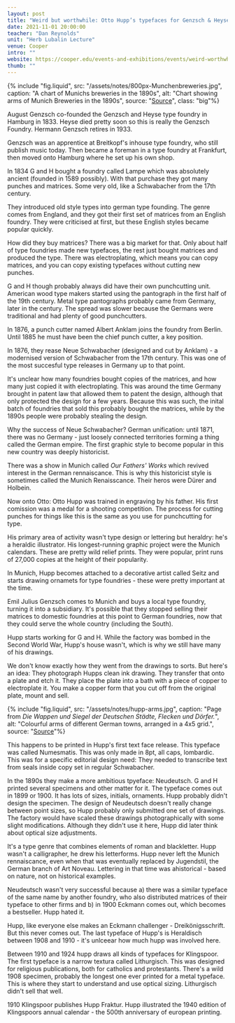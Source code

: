 ```yaml
---
layout: post
title: "Weird but worthwhile: Otto Hupp’s typefaces for Genzsch & Heyse "
date: 2021-11-01 20:00:00
teacher: "Dan Reynolds"
unit: "Herb Lubalin Lecture"
venue: Cooper
intro: ""
website: https://cooper.edu/events-and-exhibitions/events/weird-worthwhile-otto-hupps-typefaces-genzsch-heyse
thumb: ""
---
```


{% include "fig.liquid", src: "/assets/notes/800px-Munchenbreweries.jpg", caption: "A chart of Munichs breweries in the 1890s", alt: "Chart showing arms of Munich Breweries in the 1890s", source: "[Source](https://www.heraldry-wiki.com/heraldrywiki/wiki/File:Munchenbreweries.jpg)", class: "big"%}

August Genzsch co-founded the Genzsch and Heyse type foundry in Hamburg in 1833. Heyse died pretty soon so this is really the Genzsch Foundry. Hermann Genzsch retires in 1933.

Genzsch was an apprentice at Breitkopf's inhouse type foundry, who still publish music today. Then became a foreman in a type foundry at Frankfurt, then moved onto Hamburg where he set up his own shop.

In 1834 G and H bought a foundry called Lampe which was absolutely ancient (founded in 1589 possibly). With that purchase they got many punches and matrices. Some very old, like a Schwabacher from the 17th century.

They introduced old style types into german type founding. The genre comes from England, and they got their first set of matrices from an English foundry. They were criticised at first, but these English styles became popular quickly.

How did they buy matrices? There was a big market for that. Only about half of type foundries made new typefaces, the rest just bought matrices and produced the type. There was electroplating, which means you can copy matrices, and you can copy existing typefaces without cutting new punches.

G and H though probably always did have their own punchcutting unit. American wood type makers started using the pantograph in the first half of the 19th century. Metal type pantographs probably came from Germany, later in the century. The spread was slower because the Germans were traditional and had plenty of good punchcutters.

In 1876, a punch cutter named Albert Anklam joins the foundry from Berlin. Until 1885 he must have been the chief punch cutter, a key position.

In 1876, they rease Neue Schwabacher (designed and cut by Anklam) - a modernised version of Schwabacher from the 17th century. This was one of the most succesful type releases in Germany up to that point.

It's unclear how many foundries bought copies of the matrices, and how many just copied it with electroplating. This was around the time Germany brought in patent law that allowed them to patent the design, although that only protected the design for a few years. Because this was such, the inital batch of foundries that sold this probably bought the matrices, while by the 1890s people were probably stealing the design.

Why the success of Neue Schwabacher? German unification: until 1871, there was no Germany - just loosely connected territories forming a thing called the German empire. The first graphic style to become popular in this new country was deeply historicist.

There was a show in Munich called _Our Fathers' Works_ which revived interest in the German rennaiscance. This is why this historicist style is sometimes called the Munich Renaisscance. Their heros were Dürer and Holbein.

Now onto Otto: Otto Hupp was trained in engraving by his father. His first comission was a medal for a shooting competition. The process for cutting punches for things like this is the same as you use for punchcutting for type.

His primary area of activity wasn't type design or lettering but heraldry: he's a heraldic illustrator. His longest-running graphic project were the Munich calendars. These are pretty wild relief prints. They were popular, print runs of 27,000 copies at the height of their popularity.

In Munich, Hupp becomes attached to a decorative artist called Seitz and starts drawing ornamets for type foundries - these were pretty important at the time.

Emil Julius Genzsch comes to Munich and buys a local type foundry, turning it into a subsidiary. It's possible that they stopped selling their matrices to domestic foundries at this point to German foundries, now that they could serve the whole country (including the South).

Hupp starts working for G and H. While the factory was bombed in the Second World War, Hupp's house wasn't, which is why we still have many of his drawings.

We don't know exactly how they went from the drawings to sorts. But here's an idea: They photograph Hupps clean ink drawing. They transfer that onto a plate and etch it. They place the plate into a bath with a piece of copper to electroplate it. You make a copper form that you cut off from the original plate, mount and sell.

{% include "fig.liquid", src: "/assets/notes/hupp-arms.jpg", caption: "Page from _Die Wappen und Siegel der Deutschen Städte, Flecken und Dörfer._", alt: "Colourful arms of different German towns, arranged in a 4x5 grid.", source: "[Source](https://www.heraldry-wiki.com/heraldrywiki/wiki/File:Hupp-rp1.jpg)"%}

This happens to be printed in Hupp's first text face release. This typeface was called Numesmatis. This was only made in 8pt, all caps, lombardic. This was for a specific editorial design need: They needed to transcribe text from seals inside copy set in regular Schwabacher.

In the 1890s they make a more ambitious tpyeface: Neudeutsch. G and H printed several specimens and other matter for it. The typeface comes out in 1899 or 1900. It has lots of sizes, initials, ornaments. Hupp probably didn't design the specimen. The design of Neudeutsch doesn't really change between point sizes, so Hupp probably only submitted one set of drawings. The factory would have scaled these drawings photographically with some slight modifications. Although they didn't use it here, Hupp did later think about optical size adjustments.

It's a type genre that combines elements of roman and blackletter. Hupp wasn't a calligrapher, he drew his letterforms. Hupp never left the Munich rennaiscance, even when that was eventually replaced by Jugendstil, the German branch of Art Noveau. Lettering in that time was ahistorical - based on nature, not on historical examples.

Neudeutsch wasn't very successful because a) there was a similar typeface of the same name by another foundry, who also distributed matrices of their typeface to other firms and b) in 1900 Eckmann comes out, which becomes a bestseller. Hupp hated it.

Hupp, like everyone else makes an Eckmann challenger - Dreikönigsschrift. But this never comes out. The last typeface of Hupp's is Heraldisch between 1908 and 1910 - it's unlceear how much hupp was involved here.

Between 1910 and 1924 hupp draws all kinds of typefaces for Klingspoor. The first typeface is a narrow textura called Lithurgisch. This was designed for religious publications, both for catholics and protestants. There's a wild 1908 specimen, probably the longest one ever printed for a metal typeface. This is where they start to understand and use optical sizing. Lithurgisch didn't sell that well.

1910 Klingspoor publishes Hupp Fraktur. Hupp illustrated the 1940 edition of Klingspoors annual calendar - the 500th anniversary of european printing.
